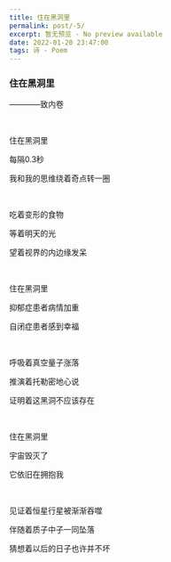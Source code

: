 ```yaml
---
title: 住在黑洞里
permalink: post/-5/
excerpt: 暂无预览 - No preview available
date: 2022-01-20 23:47:00
tags: 诗 - Poem
---
```


### 住在黑洞里

————致内卷

<br>

住在黑洞里

每隔0.3秒

我和我的思维绕着奇点转一圈

<br>

吃着变形的食物

等着明天的光

望着视界的内边缘发呆

<br>

住在黑洞里

抑郁症患者病情加重

自闭症患者感到幸福

<br>

呼吸着真空量子涨落

推演着托勒密地心说

证明着这黑洞不应该存在

<br>

住在黑洞里

宇宙毁灭了

它依旧在拥抱我

<br>

见证着恒星行星被渐渐吞噬

伴随着质子中子一同坠落

猜想着以后的日子也许并不坏

